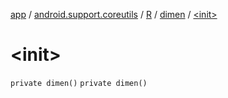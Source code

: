 [app](../../../index.md) / [android.support.coreutils](../../index.md) / [R](../index.md) / [dimen](index.md) / [&lt;init&gt;](./-init-.md)

# &lt;init&gt;

`private dimen()`
`private dimen()`